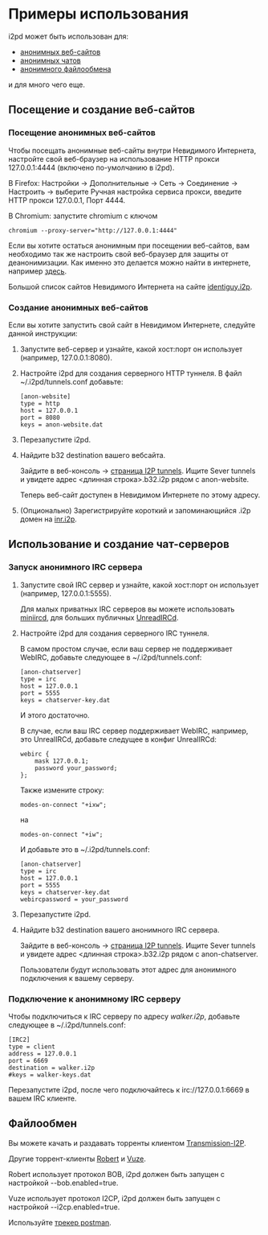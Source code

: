 Примеры использования
=====================


i2pd может быть использован для:

* [анонимных веб-сайтов](#browsing-and-hosting-websites)
* [анонимных чатов](#using-and-hosting-chat-servers)
* [анонимного файлообмена](#file-sharing)

и для много чего еще.

<a name="browsing-and-hosting-websites"></a>
## Посещение и создание веб-сайтов 

### Посещение анонимных веб-сайтов

Чтобы посещать анонимные веб-сайты внутри Невидимого Интернета, настройте свой веб-браузер на использование HTTP прокси 127.0.0.1:4444 (включено по-умолчанию в i2pd).

В Firefox: Настройки -> Дополнительные -> Сеть -> Соединение -> Настроить -> выберите Ручная настройка сервиса прокси, введите HTTP прокси 127.0.0.1, Порт 4444.

В Chromium: запустите chromium с ключом

    chromium --proxy-server="http://127.0.0.1:4444"

Если вы хотите остаться анонимным при посещении веб-сайтов, вам необходимо так же настроить свой веб-браузер для защиты от деанонимизации. Как именно это делается можно найти в интернете, например [здесь](https://habrahabr.ru/post/203680/).

Большой список сайтов Невидимого Интернета на сайте [identiguy.i2p](http://identiguy.i2p).

### Создание анонимных веб-сайтов


Если вы хотите запустить свой сайт в Невидимом Интернете, следуйте данной инструкции:

1)  Запустите веб-сервер и узнайте, какой хост:порт он использует (например, 127.0.0.1:8080).

2)  Настройте i2pd для создания серверного HTTP туннеля. В файл ~/.i2pd/tunnels.conf добавьте:

        [anon-website]
        type = http
        host = 127.0.0.1
        port = 8080
        keys = anon-website.dat

3)  Перезапустите i2pd.

4)  Найдите b32 destination вашего вебсайта.

    Зайдите в веб-консоль -> [страница I2P tunnels](http://127.0.0.1:7070/?page=i2p_tunnels). Ищите Sever tunnels и увидете адрес \<длинная строка\>.b32.i2p рядом с anon-website. 
  
    Теперь веб-сайт доступен в Невидимом Интернете по этому адресу.

5)  (Опционально) Зарегистрируйте короткий и запоминающийся .i2p домен на [inr.i2p](http://inr.i2p).


<a name="using-and-hosting-chat-servers"></a>
## Использование и создание чат-серверов

### Запуск анонимного IRC сервера

1)  Запустите свой IRC сервер и узнайте, какой хост:порт он использует (например, 127.0.0.1:5555). 

    Для малых приватных IRC серверов вы можете использовать [miniircd](https://github.com/jrosdahl/miniircd), для больших публичных [UnreadIRCd](https://www.unrealircd.org/).

2)  Настройте i2pd для создания серверного IRC туннеля. 

    В самом простом случае, если ваш сервер не поддерживает WebIRC, добавьте следующее в ~/.i2pd/tunnels.conf:

        [anon-chatserver]
        type = irc
        host = 127.0.0.1     
        port = 5555
        keys = chatserver-key.dat

    И этого достаточно.

    В случае, если ваш IRC сервер поддерживает WebIRC, например, это UnrealIRCd, добавьте следущее в конфиг UnrealIRCd:

        webirc {
            mask 127.0.0.1;
            password your_password;
        };

    Также измените строку:

        modes-on-connect "+ixw";

    на

        modes-on-connect "+iw";

    И добавьте это в ~/.i2pd/tunnels.conf:

        [anon-chatserver]
        type = irc
        host = 127.0.0.1
        port = 5555
        keys = chatserver-key.dat
        webircpassword = your_password

3)  Перезапустите i2pd.

4)  Найдите b32 destination вашего анонимного IRC сервера.

    Зайдите в веб-консоль -> [страница I2P tunnels](http://127.0.0.1:7070/?page=i2p_tunnels). Ищите Sever tunnels и увидете адрес \<длинная строка\>.b32.i2p рядом с anon-chatserver.

    Пользователи будут использовать этот адрес для анонимного подключения к вашему серверу.

### Подключение к анонимному IRC серверу

Чтобы подключиться к IRC серверу по адресу *walker.i2p*, добавьте следующее в ~/.i2pd/tunnels.conf:

    [IRC2]
    type = client
    address = 127.0.0.1
    port = 6669
    destination = walker.i2p
    #keys = walker-keys.dat

Перезапустите i2pd, после чего подключайтесь к irc://127.0.0.1:6669 в вашем IRC клиенте.

<a name="file-sharing"></a>
## Файлообмен 

Вы можете качать и раздавать торренты клиентом [Transmission-I2P](https://github.com/l-n-s/transmission-i2p).

Другие торрент-клиенты [Robert](http://en.wikipedia.org/wiki/Robert_%28P2P_Software%29) и [Vuze](https://en.wikipedia.org/wiki/Vuze).

Robert использует протокол BOB, i2pd должен быть запущен с настройкой --bob.enabled=true.

Vuze использует протокол I2CP, i2pd должен быть запущен с настройкой --i2cp.enabled=true.

Используйте [трекер postman](http://tracker2.postman.i2p).
